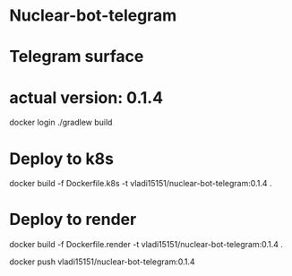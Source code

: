 # Nuclear-bot-telegram
# Telegram surface
# actual version: 0.1.4

docker login
./gradlew build

# Deploy to k8s
docker build -f Dockerfile.k8s -t vladi15151/nuclear-bot-telegram:0.1.4 .
# Deploy to render
docker build -f Dockerfile.render -t vladi15151/nuclear-bot-telegram:0.1.4 .

docker push vladi15151/nuclear-bot-telegram:0.1.4

